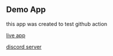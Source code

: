 ## Demo App 
this app was created to test github action 

[live app]()

[discord server](https://discord.gg/ySXchWQ6)
